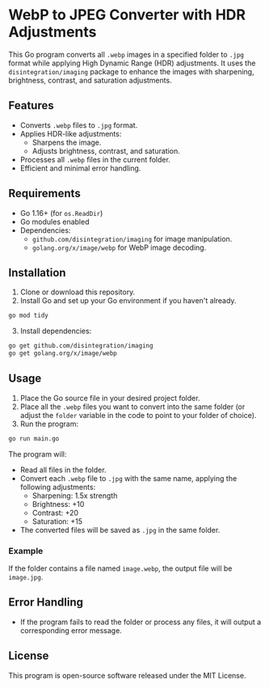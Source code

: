 # WebP to JPEG Converter with HDR Adjustments

This Go program converts all `.webp` images in a specified folder to `.jpg` format while applying High Dynamic Range (HDR) adjustments. It uses the `disintegration/imaging` package to enhance the images with sharpening, brightness, contrast, and saturation adjustments.

## Features

- Converts `.webp` files to `.jpg` format.
- Applies HDR-like adjustments:
  - Sharpens the image.
  - Adjusts brightness, contrast, and saturation.
- Processes all `.webp` files in the current folder.
- Efficient and minimal error handling.

## Requirements

- Go 1.16+ (for `os.ReadDir`)
- Go modules enabled
- Dependencies:
  - `github.com/disintegration/imaging` for image manipulation.
  - `golang.org/x/image/webp` for WebP image decoding.

## Installation

1. Clone or download this repository.
2. Install Go and set up your Go environment if you haven't already.

```bash
go mod tidy
```

3. Install dependencies:

```bash
go get github.com/disintegration/imaging
go get golang.org/x/image/webp
```

## Usage

1. Place the Go source file in your desired project folder.
2. Place all the `.webp` files you want to convert into the same folder (or adjust the `folder` variable in the code to point to your folder of choice).
3. Run the program:

```bash
go run main.go
```

The program will:

- Read all files in the folder.
- Convert each `.webp` file to `.jpg` with the same name, applying the following adjustments:
  - Sharpening: 1.5x strength
  - Brightness: +10
  - Contrast: +20
  - Saturation: +15
- The converted files will be saved as `.jpg` in the same folder.

### Example

If the folder contains a file named `image.webp`, the output file will be `image.jpg`.

## Error Handling

- If the program fails to read the folder or process any files, it will output a corresponding error message.

## License

This program is open-source software released under the MIT License.